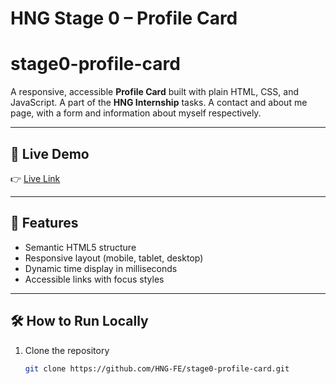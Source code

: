 # HNG Stage 0 – Profile Card

# stage0-profile-card

A responsive, accessible **Profile Card** built with plain HTML, CSS, and JavaScript. A part of the **HNG Internship** tasks.
A contact and about me page, with a form and information about myself respectively.

---

## 🚀 Live Demo

👉 [Live Link](https://hng-fe.github.io/stage0-profile-card/)

---

## 🧠 Features

- Semantic HTML5 structure
- Responsive layout (mobile, tablet, desktop)
- Dynamic time display in milliseconds
- Accessible links with focus styles

---

## 🛠️ How to Run Locally

1. Clone the repository
   ```bash
   git clone https://github.com/HNG-FE/stage0-profile-card.git
   ```

